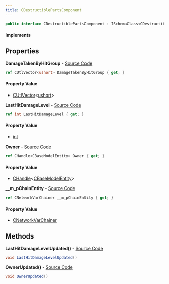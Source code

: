 ```yaml
---
title: CDestructiblePartsComponent
---
```


```csharp
public interface CDestructiblePartsComponent : ISchemaClass<CDestructiblePartsComponent>, ISchemaField, ISchemaClass, INativeHandle
```

#### Implements

## Properties

**DamageTakenByHitGroup** - [Source Code](https://github.com/swiftly-solution/swiftlys2/blob/main/managed/src/SwiftlyS2.Generated/Schemas/Interfaces/CDestructiblePartsComponent.cs#L18)

```csharp
ref CUtlVector<ushort> DamageTakenByHitGroup { get; }
```

#### Property Value

- [CUtlVector](/docs/api/shared/natives/cutlvector-1)<[ushort](https://learn.microsoft.com/dotnet/api/system.uint16)>

**LastHitDamageLevel** - [Source Code](https://github.com/swiftly-solution/swiftlys2/blob/main/managed/src/SwiftlyS2.Generated/Schemas/Interfaces/CDestructiblePartsComponent.cs#L22)

```csharp
ref int LastHitDamageLevel { get; }
```

#### Property Value

- [int](https://learn.microsoft.com/dotnet/api/system.int32)

**Owner** - [Source Code](https://github.com/swiftly-solution/swiftlys2/blob/main/managed/src/SwiftlyS2.Generated/Schemas/Interfaces/CDestructiblePartsComponent.cs#L20)

```csharp
ref CHandle<CBaseModelEntity> Owner { get; }
```

#### Property Value

- [CHandle](/docs/api/shared/natives/chandle-1)<[CBaseModelEntity](/docs/api/shared/schemadefinitions/cbasemodelentity)>

**__m_pChainEntity** - [Source Code](https://github.com/swiftly-solution/swiftlys2/blob/main/managed/src/SwiftlyS2.Generated/Schemas/Interfaces/CDestructiblePartsComponent.cs#L16)

```csharp
ref CNetworkVarChainer __m_pChainEntity { get; }
```

#### Property Value

- [CNetworkVarChainer](/docs/api/shared/natives/cnetworkvarchainer)

## Methods

**LastHitDamageLevelUpdated()** - [Source Code](https://github.com/swiftly-solution/swiftlys2/blob/main/managed/src/SwiftlyS2.Generated/Schemas/Interfaces/CDestructiblePartsComponent.cs#L25)

```csharp
void LastHitDamageLevelUpdated()
```

**OwnerUpdated()** - [Source Code](https://github.com/swiftly-solution/swiftlys2/blob/main/managed/src/SwiftlyS2.Generated/Schemas/Interfaces/CDestructiblePartsComponent.cs#L24)

```csharp
void OwnerUpdated()
```

